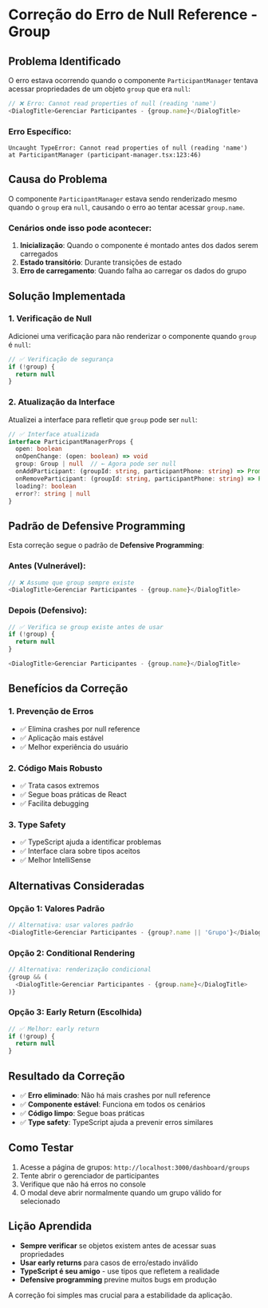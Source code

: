 # Correção do Erro de Null Reference - Group

## Problema Identificado

O erro estava ocorrendo quando o componente `ParticipantManager` tentava acessar propriedades de um objeto `group` que era `null`:

```typescript
// ❌ Erro: Cannot read properties of null (reading 'name')
<DialogTitle>Gerenciar Participantes - {group.name}</DialogTitle>
```

### Erro Específico:
```
Uncaught TypeError: Cannot read properties of null (reading 'name')
at ParticipantManager (participant-manager.tsx:123:46)
```

## Causa do Problema

O componente `ParticipantManager` estava sendo renderizado mesmo quando o `group` era `null`, causando o erro ao tentar acessar `group.name`.

### Cenários onde isso pode acontecer:
1. **Inicialização**: Quando o componente é montado antes dos dados serem carregados
2. **Estado transitório**: Durante transições de estado
3. **Erro de carregamento**: Quando falha ao carregar os dados do grupo

## Solução Implementada

### 1. **Verificação de Null**
Adicionei uma verificação para não renderizar o componente quando `group` é `null`:

```typescript
// ✅ Verificação de segurança
if (!group) {
  return null
}
```

### 2. **Atualização da Interface**
Atualizei a interface para refletir que `group` pode ser `null`:

```typescript
// ✅ Interface atualizada
interface ParticipantManagerProps {
  open: boolean
  onOpenChange: (open: boolean) => void
  group: Group | null  // ← Agora pode ser null
  onAddParticipant: (groupId: string, participantPhone: string) => Promise<void>
  onRemoveParticipant: (groupId: string, participantPhone: string) => Promise<void>
  loading?: boolean
  error?: string | null
}
```

## Padrão de Defensive Programming

Esta correção segue o padrão de **Defensive Programming**:

### Antes (Vulnerável):
```typescript
// ❌ Assume que group sempre existe
<DialogTitle>Gerenciar Participantes - {group.name}</DialogTitle>
```

### Depois (Defensivo):
```typescript
// ✅ Verifica se group existe antes de usar
if (!group) {
  return null
}

<DialogTitle>Gerenciar Participantes - {group.name}</DialogTitle>
```

## Benefícios da Correção

### 1. **Prevenção de Erros**
- ✅ Elimina crashes por null reference
- ✅ Aplicação mais estável
- ✅ Melhor experiência do usuário

### 2. **Código Mais Robusto**
- ✅ Trata casos extremos
- ✅ Segue boas práticas de React
- ✅ Facilita debugging

### 3. **Type Safety**
- ✅ TypeScript ajuda a identificar problemas
- ✅ Interface clara sobre tipos aceitos
- ✅ Melhor IntelliSense

## Alternativas Consideradas

### Opção 1: Valores Padrão
```typescript
// Alternativa: usar valores padrão
<DialogTitle>Gerenciar Participantes - {group?.name || 'Grupo'}</DialogTitle>
```

### Opção 2: Conditional Rendering
```typescript
// Alternativa: renderização condicional
{group && (
  <DialogTitle>Gerenciar Participantes - {group.name}</DialogTitle>
)}
```

### Opção 3: Early Return (Escolhida)
```typescript
// ✅ Melhor: early return
if (!group) {
  return null
}
```

## Resultado da Correção

- ✅ **Erro eliminado**: Não há mais crashes por null reference
- ✅ **Componente estável**: Funciona em todos os cenários
- ✅ **Código limpo**: Segue boas práticas
- ✅ **Type safety**: TypeScript ajuda a prevenir erros similares

## Como Testar

1. Acesse a página de grupos: `http://localhost:3000/dashboard/groups`
2. Tente abrir o gerenciador de participantes
3. Verifique que não há erros no console
4. O modal deve abrir normalmente quando um grupo válido for selecionado

## Lição Aprendida

- **Sempre verificar** se objetos existem antes de acessar suas propriedades
- **Usar early returns** para casos de erro/estado inválido
- **TypeScript é seu amigo** - use tipos que refletem a realidade
- **Defensive programming** previne muitos bugs em produção

A correção foi simples mas crucial para a estabilidade da aplicação.
